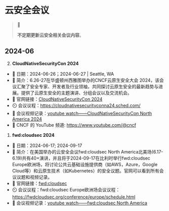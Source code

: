 # 云安全会议

> 🚥
>
> **不定期更新云安全相关会议内容**。

## 2024-06

2. **CloudNativeSecurityCon 2024**

- 📅 日期：2024-06-26；2024-06-27 | Seattle, WA
- 💬 简介：6.26-27在华盛顿州西雅图举办的CNCF云原生安全大会 2024，该会议汇聚了安全专家、开发者及行业领袖，共同探讨云原生安全的最新趋势与进展。提供了云原生安全的主题演讲、分组会议以及交流机会。
- 🔗 官网链接：[CloudNativeSecurityCon 2024](https://events.linuxfoundation.org/cloudnativesecuritycon-north-america/)
- ⏲️ 会议议程：<https://cloudnativesecurityconna24.sched.com/>
- 🔗 会议视频记录：[youtube watch——CloudNativeSecurityCon North America 2024](https://www.youtube.com/watch?v=DgYJHKblLbE&list=PLj6h78yzYM2MSAFvjG22ZynvaUs1nnaQJ&pp=iAQB)
- 🔗 CNCF 的 YouTube 频道: https://www.youtube.com/@cncf

1. **fwd:cloudsec 2024**

- 📅 日期：2024-06-17; 2024-09-17
- 💬 简介：在美国举办的云安全会议fwd:cloudsec North America北美场(6.17-6.19)共有40+演讲，并且将于2024-09-17在比利时举行fwd:cloudsec Europe欧洲场，将讨论公共云基础设施提供商（如AWS，Azure，Google Cloud等）和云原生技术（如Kubernetes）的安全议题。官网可以看到所有会议议题和视频记录。
- 🔗 官网链接：[fwd:cloudsec](https://fwdcloudsec.org/)
- ⏲️ 会议议程：fwd:cloudsec Europe欧洲场会议议程：<https://fwdcloudsec.org/conference/europe/schedule.html>
- 🔗 会议视频记录：[youtube watch——fwd:cloudsec North America](https://www.youtube.com/watch?v=WY9VqDC5fTY&list=PLCPCP1pNWD7PoUaDtU_T9XJSJ6d7cSfjl&index=4)
